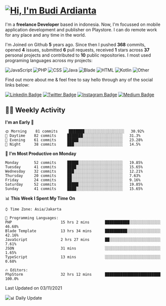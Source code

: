 # [![Hi, I'm Budi Ardianta](https://readme-typing-svg.herokuapp.com?size=24&vCenter=true&lines=%F0%9F%91%8B+Hi%2C+I'm+Budi+Ardianta+;%F0%9F%92%BB+Android+And+Web+Developer+)](https://git.io/typing-svg)

I'm a **freelance Developer** based in indonesia. Now, I'm focussed on mobile application development and publisher on Playstore. I can do remote work for any place and any time in the world.

I'm Joined on Github **5** years ago. Since then I pushed **368** commits, opened **4** issues, submitted **6** pull requests, received **1** stars across **37** personal projects and contributed to **10** public repositories.
I most used programing languages across my projects:

![JavaScript](https://img.shields.io/badge/-JavaScript-%23f1e05a?style=flat&logo=JavaScript&logoColor=white)
![PHP](https://img.shields.io/badge/-PHP-%234F5D95?style=flat&logo=PHP&logoColor=white)
![CSS](https://img.shields.io/badge/-CSS-%23563d7c?style=flat&logo=CSS&logoColor=white)
![Java](https://img.shields.io/badge/-Java-%23b07219?style=flat&logo=Java&logoColor=white)
![Blade](https://img.shields.io/badge/-Blade-%23f7523f?style=flat&logo=Blade&logoColor=white)
![HTML](https://img.shields.io/badge/-HTML-%23e34c26?style=flat&logo=HTML&logoColor=white)
![Kotlin](https://img.shields.io/badge/-Kotlin-%23A97BFF?style=flat&logo=Kotlin&logoColor=white)
![Other](https://img.shields.io/badge/-Other-%23ededed?style=flat&logo=Other&logoColor=white)

Find out more about me & feel free to say hello through any of the social links below:

[![Linkedin Badge](https://img.shields.io/badge/-budiardianata-blue?style=flat&logo=Linkedin&logoColor=white&link=https://www.linkedin.com/in/budiardianata/)](https://www.linkedin.com/in/budiardianata/)
[![Twitter Badge](https://img.shields.io/badge/-budiardianata-%231DA1F2.svg?style=flat&logo=twitter&logoColor=white&link=https://www.twitter.com/budiardianata)](https://www.linkedin.com/in/budiardianata/)
[![Instagram Badge](https://img.shields.io/badge/-budiardianata-purple?style=flat&logo=instagram&logoColor=white&link=https://instagram.com/budiardianata/)](https://instagram.com/budiardianata)
[![Medium Badge](https://img.shields.io/badge/-@budiardianata-%2312100E.svg?style=flat&logo=Medium&logoColor=white&link=https://medium.com/@budiardianata/)](https://medium.com/@budiardianata)

## 👨‍💻 Weekly Activity
<!--START_SECTION:waka-->
**I'm an Early 🐤** 

```text
🌞 Morning    81 commits     ███████░░░░░░░░░░░░░░░░░░   30.92% 
🌆 Daytime    82 commits     ███████░░░░░░░░░░░░░░░░░░   31.3% 
🌃 Evening    61 commits     █████░░░░░░░░░░░░░░░░░░░░   23.28% 
🌙 Night      38 commits     ███░░░░░░░░░░░░░░░░░░░░░░   14.5%

```
📅 **I'm Most Productive on Monday** 

```text
Monday       52 commits     █████░░░░░░░░░░░░░░░░░░░░   19.85% 
Tuesday      41 commits     ████░░░░░░░░░░░░░░░░░░░░░   15.65% 
Wednesday    32 commits     ███░░░░░░░░░░░░░░░░░░░░░░   12.21% 
Thursday     20 commits     ██░░░░░░░░░░░░░░░░░░░░░░░   7.63% 
Friday       24 commits     ██░░░░░░░░░░░░░░░░░░░░░░░   9.16% 
Saturday     52 commits     █████░░░░░░░░░░░░░░░░░░░░   19.85% 
Sunday       41 commits     ████░░░░░░░░░░░░░░░░░░░░░   15.65%

```


📊 **This Week I Spent My Time On** 

```text
⌚︎ Time Zone: Asia/Jakarta

💬 Programming Languages: 
PHP                      15 hrs 2 mins       ███████████░░░░░░░░░░░░░░   46.68% 
Blade Template           13 hrs 34 mins      ██████████░░░░░░░░░░░░░░░   42.16% 
JavaScript               2 hrs 27 mins       ██░░░░░░░░░░░░░░░░░░░░░░░   7.61% 
JSON                     31 mins             ░░░░░░░░░░░░░░░░░░░░░░░░░   1.65% 
TypeScript               13 mins             ░░░░░░░░░░░░░░░░░░░░░░░░░   0.68%

🔥 Editors: 
PhpStorm                 32 hrs 12 mins      █████████████████████████   100.0%

```


 Last Updated on 03/11/2021
<!--END_SECTION:waka-->

![📊 Daily Update](https://github.com/budiardianata/budiardianata/actions/workflows/update-activity.yml/badge.svg)
